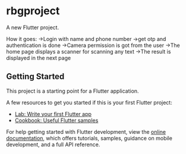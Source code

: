 # rbgproject

A new Flutter project.

How it goes:
->Login with name and phone number 
->get otp and authentication is done
->Camera permission is got from the user
->The home page displays a scanner for scanning any text
->The result is displayed in the next page

## Getting Started

This project is a starting point for a Flutter application.

A few resources to get you started if this is your first Flutter project:

- [Lab: Write your first Flutter app](https://docs.flutter.dev/get-started/codelab)
- [Cookbook: Useful Flutter samples](https://docs.flutter.dev/cookbook)

For help getting started with Flutter development, view the
[online documentation](https://docs.flutter.dev/), which offers tutorials,
samples, guidance on mobile development, and a full API reference.
